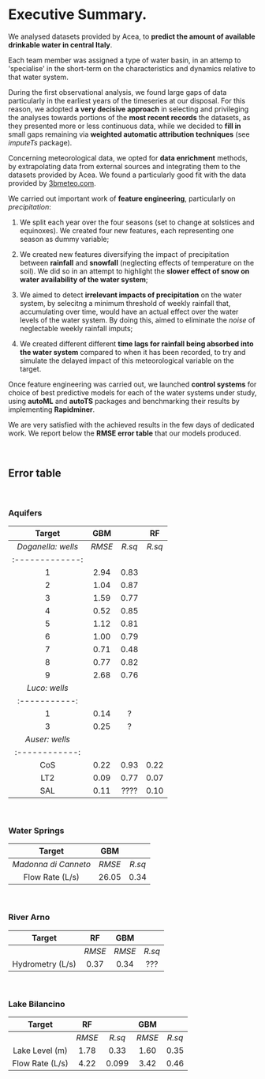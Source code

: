 # Executive Summary.


We analysed datasets provided by Acea, to **predict the amount of available drinkable water in central Italy**.

Each team member was assigned a type of water basin, in an attemp to 'specialise' in the short-term on the characteristics and dynamics relative to that water system.

During the first observational analysis, we found large gaps of data particularly in the earliest years of the timeseries at our disposal. For this reason, we adopted **a very decisive approach** in selecting and privileging the analyses towards portions of the **most recent records** the datasets, as they presented more or less continuous data, while we decided to **fill in** small gaps remaining via **weighted automatic attribution techniques** (see *imputeTs* package). 

Concerning meteorological data, we opted for **data enrichment** methods, by extrapolating data from external sources and integrating them to the datasets provided by Acea. We found a particularly good fit with the data provided by [3bmeteo.com](https://www.3bmeteo.com/meteo/ora/storico).


We carried out important work of **feature engineering**, particularly on *precipitation*:

1. We split each year over the four seasons (set to change at solstices and equinoxes). We created four new features, each representing one season as dummy variable;

2. We created new features diversifying the impact of precipitation between **rainfall** and **snowfall** (neglecting effects of temperature on the soil). We did so in an attempt to highlight the **slower effect of snow on water availability of the water system**;

3. We aimed to detect **irrelevant impacts of precipitation** on the water system, by selecitng a minimum threshold of weekly rainfall that, accumulating over time, would have an actual effect over the water levels of the water system. By doing this, aimed to eliminate the *noise* of neglectable weekly rainfall imputs;

4. We created different different **time lags for rainfall being absorbed into the water system** compared to when it has been recorded, to try and simulate the delayed impact of this meteorological variable on the target. 



Once feature engineering was carried out, we launched **control systems** for choice of best predictive models for each of the water systems under study, using **autoML** and **autoTS** packages and benchmarking their results by implementing **Rapidminer**.

We are very satisfied with the achieved results in the few days of dedicated work. We report below the **RMSE error table** that our models produced.

<br>

## Error table

<br>

### Aquifers 

| Target | GBM  | | RF |
| :--: | :---: | :---: | :----: |
| *Doganella: wells* | *RMSE* | *R.sq*| *R.sq* |
| :-------------: | 
| 1 | 2.94 | 0.83 |
| 2 | 1.04 | 0.87 |
| 3 | 1.59 | 0.77 | 
| 4 | 0.52 | 0.85 |
| 5 | 1.12 | 0.81 |
| 6 | 1.00 | 0.79 |
| 7 | 0.71 | 0.48 |
| 8 | 0.77 | 0.82 |
| 9 | 2.68 | 0.76 |
| *Luco: wells* |
| :-----------: |
| 1 | 0.14 | ? | 
| 3 | 0.25 | ? |
| *Auser: wells* |
| :------------: |
| CoS | 0.22 | 0.93 | 0.22 |
| LT2 | 0.09 | 0.77 | 0.07 | 
| SAL | 0.11 | ???? | 0.10 |

<br>

### Water Springs 

| Target | GBM | | 
| :---: | :---: | :---: |
| *Madonna di Canneto* | *RMSE* | *R.sq* | 
| Flow Rate (L/s) | 26.05 | 0.34 | 

<br>

### River Arno 

| Target | RF | GBM |  | 
| :---: | :---: | :---: | :---: |
| | *RMSE* | *RMSE* | *R.sq* | 
| Hydrometry (L/s) | 0.37 | 0.34 | ??? | 

<br>

### Lake Bilancino 

| Target | RF | | GBM |  | 
| :---: | :---: | :---: | :---: | :---: |
| | *RMSE* | *R.sq* | *RMSE* | *R.sq* |
| Lake Level (m) | 1.78 | 0.33 | 1.60 | 0.35 |
| Flow Rate (L/s) | 4.22 | 0.099 | 3.42 | 0.46 |